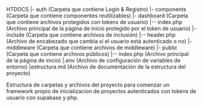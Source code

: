



HTDOCS
|- auth (Carpeta que contiene Login & Registro)
|- components (Carpeta que contiene componentes reutilizables)
|- dashboard (Carpeta que contiene archivos protegidos con tokens de usuario)
|-- index.php (Archivo principal de la página de inicio protegido por el token de usuario)
|- include (Carpeta que contiene archivos de inclusión)
|-- header.php (Archivo de encabezado que cambia si el usuario está autenticado o no)
|- middleware (Carpeta que contiene archivos de middleware)
|- public (Carpeta que contiene archivos públicos)
|-- index.php (Archivo principal de la página de inicio)
|.env (Archivo de configuración de variables de entorno)
|estructura.md (Archivo de documentación de la estructura del proyecto)

Estructura de carpetas y archivos del proyecto para comenzar un framework propio de inicializacion de proyectos autenticados con tokens de usuario con supabase y php.